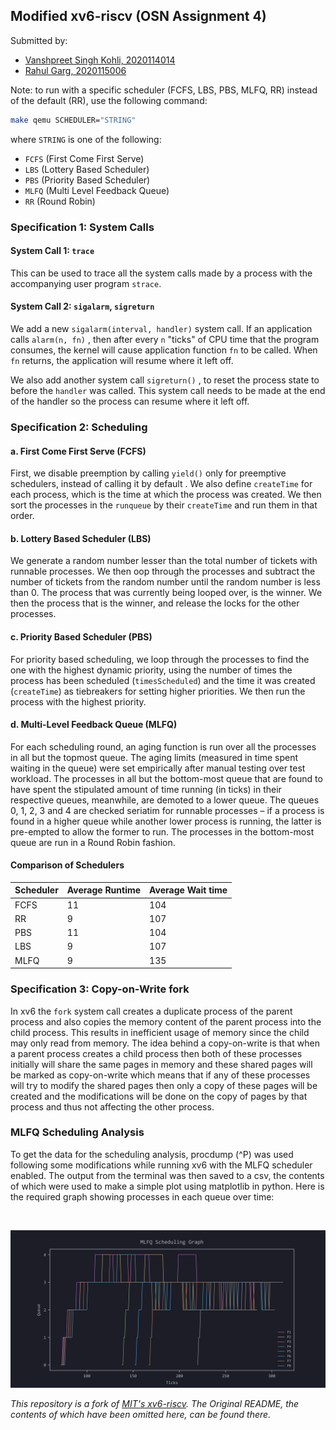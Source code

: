 ## Modified xv6-riscv (OSN Assignment 4)

Submitted by:
- [Vanshpreet Singh Kohli, 2020114014](https://github.com/VKohli17)
- [Rahul Garg, 2020115006](https://github.com/VanSHOE)

Note: to run with a specific scheduler (FCFS, LBS, PBS, MLFQ, RR) instead of the default (RR), use the following command:

```bash
make qemu SCHEDULER="STRING"
```

where `STRING` is one of the following:
- `FCFS` (First Come First Serve)
- `LBS` (Lottery Based Scheduler)
- `PBS` (Priority Based Scheduler)
- `MLFQ` (Multi Level Feedback Queue)
- `RR` (Round Robin)

### Specification 1: System Calls

#### System Call 1: `trace`

This can be used to trace all the system calls made by a process with the accompanying user program `strace`. 
<br>

#### System Call 2: `sigalarm`, `sigreturn`

We add a new  `sigalarm(interval, handler)`  system call. If an application calls  `alarm(n, fn)` , then after every `n` "ticks" of CPU time that the program consumes, the kernel will cause application function  `fn`  to be called. When  `fn`  returns, the
application will resume where it left off.

We also add another system call `sigreturn()` , to reset the process state to before the `handler` was called. This system call needs to be made at the end of the handler so the process can resume where it left off.

### Specification 2: Scheduling

#### a. First Come First Serve (FCFS)

First, we disable preemption by calling `yield()` only for preemptive schedulers, instead of calling it by default . We also define `createTime` for each process, which is the time at which the process was created. We then sort the processes in the `runqueue` by their `createTime` and run them in that order.
<br>

#### b. Lottery Based Scheduler (LBS)

We generate a random number lesser than the total number of tickets with runnable processes. We then oop through the processes and subtract the number of tickets from the random number until the random number is less than 0. The process that was currently being looped over, is the winner. We then the process that is the winner, and release the locks for the other processes.
<br>

#### c. Priority Based Scheduler (PBS)

For priority based scheduling, we loop through the processes to find the one with the highest dynamic priority, using the number of times the process has been scheduled (`timesScheduled`) and the time it was created (`createTime`) as tiebreakers for setting higher priorities. We then run the process with the highest priority.
<br>

#### d. Multi-Level Feedback Queue (MLFQ)

For each scheduling round, an aging function is run over all the processes in all but the topmost queue. The aging limits (measured in time spent waiting in the queue) were set empirically after manual testing over test workload. The processes in all but the bottom-most queue that are found to have spent the stipulated amount of time running (in ticks) in their respective queues, meanwhile, are demoted to a lower queue. The queues 0, 1, 2, 3 and 4 are checked seriatim for runnable processes – if a process is found in a higher queue while another lower process is running, the latter is pre-empted to allow the former to run. The processes in the bottom-most queue are run in a Round Robin fashion.
<br>

#### Comparison of Schedulers

| Scheduler | Average Runtime | Average Wait time |
| --- | --- | --- |
| FCFS | 11 | 104 |
| RR | 9 | 107 |
| PBS | 11 | 104 |
| LBS | 9 | 107 |
| MLFQ | 9 | 135 |


### Specification 3: Copy-on-Write fork

In xv6 the `fork` system call creates a duplicate process of the parent process and also copies the memory content of the parent process into the child process. This results in inefficient usage of memory since the child may only read from memory. The idea behind a copy-on-write is that when a parent process creates a child process then both of these processes initially will share the same pages in memory and these shared pages will be marked as copy-on-write which means that if any of these processes will try to modify the shared pages then only a copy of these pages will be created and the modifications will be done on the copy of pages by that process and thus not affecting the other process.
<br>

### MLFQ Scheduling Analysis

To get the data for the scheduling analysis, procdump (^P) was used following some modifications while running xv6 with the MLFQ scheduler enabled. The output from the terminal was then saved to a csv, the contents of which were used to make a simple plot using matplotlib in python. Here is the required graph showing processes in each queue over time:

<br>

![MLFQ Plot](graph.png)

*This repository is a fork of [MIT's xv6-riscv](https://github.com/mit-pdos/xv6-riscv). The Original README, the contents of which have been omitted here, can be found there.*
